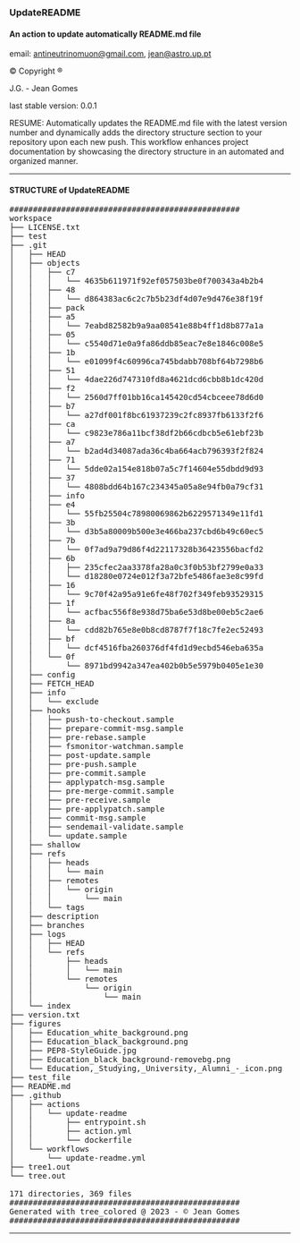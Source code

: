 ### UpdateREADME

####  An action to update automatically README.md file
email: [antineutrinomuon@gmail.com](mailto:antineutrinomuon@gmail.com), [jean@astro.up.pt](mailto:jean@astro.up.pt)

© Copyright ®

J.G. - Jean Gomes

last stable version: 0.0.1

RESUME: Automatically updates the README.md file with the latest version number and dynamically adds the directory structure section to your repository upon each new push. This workflow enhances project documentation by showcasing the directory structure in an automated and organized manner.

<hr>

#### <b>STRUCTURE of UpdateREADME</b>
<pre>
#################################################
workspace
├── LICENSE.txt
├── test
├── .git
│   ├── HEAD
│   ├── objects
│   │   ├── c7
│   │   │   └── 4635b611971f92ef057503be0f700343a4b2b4
│   │   ├── 48
│   │   │   └── d864383ac6c2c7b5b23df4d07e9d476e38f19f
│   │   ├── pack
│   │   ├── a5
│   │   │   └── 7eabd82582b9a9aa08541e88b4ff1d8b877a1a
│   │   ├── 05
│   │   │   └── c5540d71e0a9fa86ddb85eac7e8e1846c008e5
│   │   ├── 1b
│   │   │   └── e01099f4c60996ca745bdabb708bf64b7298b6
│   │   ├── 51
│   │   │   └── 4dae226d747310fd8a4621dcd6cbb8b1dc420d
│   │   ├── f2
│   │   │   └── 2560d7ff01bb16ca145420cd54cbceee78d6d0
│   │   ├── b7
│   │   │   └── a27df001f8bc61937239c2fc8937fb6133f2f6
│   │   ├── ca
│   │   │   └── c9823e786a11bcf38df2b66cdbcb5e61ebf23b
│   │   ├── a7
│   │   │   └── b2ad4d34087ada36c4ba664acb796393f2f824
│   │   ├── 71
│   │   │   └── 5dde02a154e818b07a5c7f14604e55dbdd9d93
│   │   ├── 37
│   │   │   └── 4808bdd64b167c234345a05a8e94fb0a79cf31
│   │   ├── info
│   │   ├── e4
│   │   │   └── 55fb25504c78980069862b6229571349e11fd1
│   │   ├── 3b
│   │   │   └── d3b5a80009b500e3e466ba237cbd6b49c60ec5
│   │   ├── 7b
│   │   │   └── 0f7ad9a79d86f4d22117328b36423556bacfd2
│   │   ├── 6b
│   │   │   ├── 235cfec2aa3378fa28a0c3f0b53bf2799e0a33
│   │   │   └── d18280e0724e012f3a72bfe5486fae3e8c99fd
│   │   ├── 16
│   │   │   └── 9c70f42a95a91e6fe48f702f349feb93529315
│   │   ├── 1f
│   │   │   └── acfbac556f8e938d75ba6e53d8be00eb5c2ae6
│   │   ├── 8a
│   │   │   └── cdd82b765e8e0b8cd8787f7f18c7fe2ec52493
│   │   ├── bf
│   │   │   └── dcf4516fba260376df4fd1d9ecbd546eba635a
│   │   └── 0f
│   │       └── 8971bd9942a347ea402b0b5e5979b0405e1e30
│   ├── config
│   ├── FETCH_HEAD
│   ├── info
│   │   └── exclude
│   ├── hooks
│   │   ├── push-to-checkout.sample
│   │   ├── prepare-commit-msg.sample
│   │   ├── pre-rebase.sample
│   │   ├── fsmonitor-watchman.sample
│   │   ├── post-update.sample
│   │   ├── pre-push.sample
│   │   ├── pre-commit.sample
│   │   ├── applypatch-msg.sample
│   │   ├── pre-merge-commit.sample
│   │   ├── pre-receive.sample
│   │   ├── pre-applypatch.sample
│   │   ├── commit-msg.sample
│   │   ├── sendemail-validate.sample
│   │   └── update.sample
│   ├── shallow
│   ├── refs
│   │   ├── heads
│   │   │   └── main
│   │   ├── remotes
│   │   │   └── origin
│   │   │       └── main
│   │   └── tags
│   ├── description
│   ├── branches
│   ├── logs
│   │   ├── HEAD
│   │   └── refs
│   │       ├── heads
│   │       │   └── main
│   │       └── remotes
│   │           └── origin
│   │               └── main
│   └── index
├── version.txt
├── figures
│   ├── Education_white_background.png
│   ├── Education_black_background.png
│   ├── PEP8-StyleGuide.jpg
│   ├── Education_black_background-removebg.png
│   └── Education,_Studying,_University,_Alumni_-_icon.png
├── test_file
├── README.md
├── .github
│   ├── actions
│   │   └── update-readme
│   │       ├── entrypoint.sh
│   │       ├── action.yml
│   │       └── dockerfile
│   └── workflows
│       └── update-readme.yml
├── tree1.out
└── tree.out

171 directories, 369 files
#################################################
Generated with tree_colored @ 2023 - © Jean Gomes
#################################################
</pre>

<hr>
